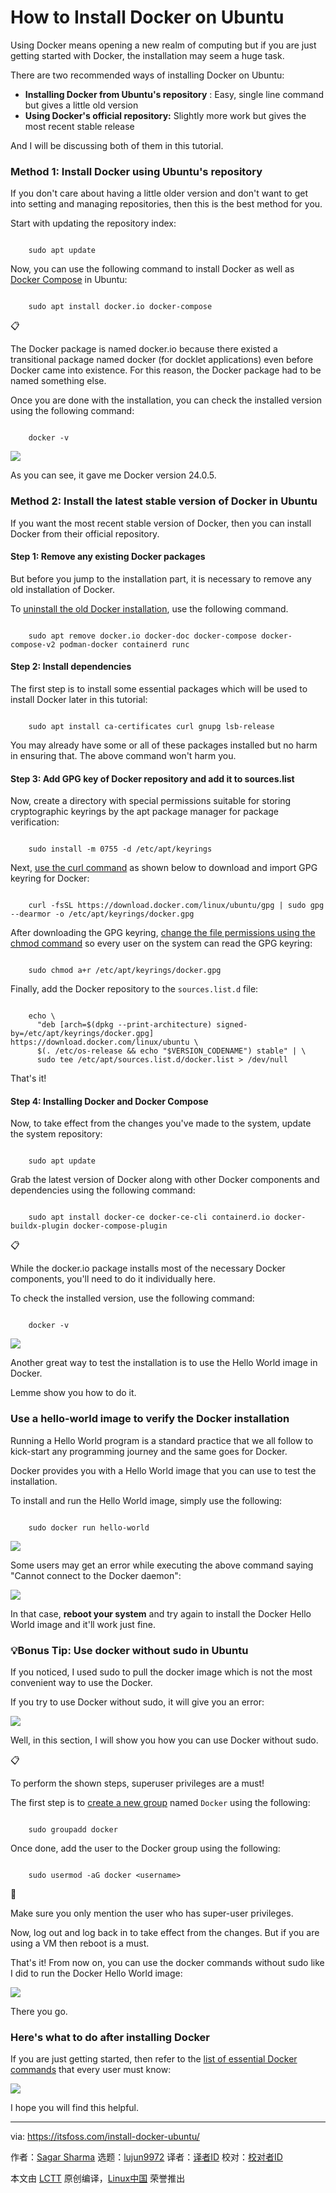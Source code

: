 [#]: subject: "How to Install Docker on Ubuntu"
[#]: via: "https://itsfoss.com/install-docker-ubuntu/"
[#]: author: "Sagar Sharma https://itsfoss.com/author/sagar/"
[#]: collector: "lujun9972/lctt-scripts-1700446145"
[#]: translator: " "
[#]: reviewer: " "
[#]: publisher: " "
[#]: url: " "

How to Install Docker on Ubuntu
======

Using Docker means opening a new realm of computing but if you are just getting started with Docker, the installation may seem a huge task.

There are two recommended ways of installing Docker on Ubuntu:

  * **Installing Docker from Ubuntu's repository** : Easy, single line command but gives a little old version
  * **Using Docker's official repository:** Slightly more work but gives the most recent stable release



And I will be discussing both of them in this tutorial.

### Method 1: Install Docker using Ubuntu's repository

If you don't care about having a little older version and don't want to get into setting and managing repositories, then this is the best method for you.

Start with updating the repository index:

```

    sudo apt update

```

Now, you can use the following command to install Docker as well as [Docker Compose][1] in Ubuntu:

```

    sudo apt install docker.io docker-compose

```

📋

The Docker package is named docker.io because there existed a transitional package named docker (for docklet applications) even before Docker came into existence. For this reason, the Docker package had to be named something else.

Once you are done with the installation, you can check the installed version using the following command:

```

    docker -v

```

![][2]

As you can see, it gave me Docker version 24.0.5.

### Method 2: Install the latest stable version of Docker in Ubuntu

If you want the most recent stable version of Docker, then you can install Docker from their official repository.

#### Step 1: Remove any existing Docker packages

But before you jump to the installation part, it is necessary to remove any old installation of Docker.

To [uninstall the old Docker installation][3], use the following command.

```

    sudo apt remove docker.io docker-doc docker-compose docker-compose-v2 podman-docker containerd runc

```

#### Step 2: Install dependencies

The first step is to install some essential packages which will be used to install Docker later in this tutorial:

```

    sudo apt install ca-certificates curl gnupg lsb-release

```

You may already have some or all of these packages installed but no harm in ensuring that. The above command won't harm you.

#### Step 3: Add GPG key of Docker repository and add it to sources.list

Now, create a directory with special permissions suitable for storing cryptographic keyrings by the apt package manager for package verification:

```

    sudo install -m 0755 -d /etc/apt/keyrings

```

Next, [use the curl command][4] as shown below to download and import GPG keyring for Docker:

```

    curl -fsSL https://download.docker.com/linux/ubuntu/gpg | sudo gpg --dearmor -o /etc/apt/keyrings/docker.gpg

```

After downloading the GPG keyring, [change the file permissions using the chmod command][5] so every user on the system can read the GPG keyring:

```

    sudo chmod a+r /etc/apt/keyrings/docker.gpg

```

Finally, add the Docker repository to the `sources.list.d` file:

```

    echo \
      "deb [arch=$(dpkg --print-architecture) signed-by=/etc/apt/keyrings/docker.gpg] https://download.docker.com/linux/ubuntu \
      $(. /etc/os-release && echo "$VERSION_CODENAME") stable" | \
      sudo tee /etc/apt/sources.list.d/docker.list > /dev/null

```

That's it!

#### Step 4: Installing Docker and Docker Compose

Now, to take effect from the changes you've made to the system, update the system repository:

```

    sudo apt update

```

Grab the latest version of Docker along with other Docker components and dependencies using the following command:

```

    sudo apt install docker-ce docker-ce-cli containerd.io docker-buildx-plugin docker-compose-plugin

```

📋

While the docker.io package installs most of the necessary Docker components, you'll need to do it individually here.

To check the installed version, use the following command:

```

    docker -v

```

![][6]

Another great way to test the installation is to use the Hello World image in Docker.

Lemme show you how to do it.

### Use a hello-world image to verify the Docker installation

Running a Hello World program is a standard practice that we all follow to kick-start any programming journey and the same goes for Docker.

Docker provides you with a Hello World image that you can use to test the installation.

To install and run the Hello World image, simply use the following:

```

    sudo docker run hello-world

```

![][7]

Some users may get an error while executing the above command saying "Cannot connect to the Docker daemon":

![][8]

In that case, **reboot your system** and try again to install the Docker Hello World image and it'll work just fine.

### 💡Bonus Tip: Use docker without sudo in Ubuntu

If you noticed, I used sudo to pull the docker image which is not the most convenient way to use the Docker.

If you try to use Docker without sudo, it will give you an error:

![][9]

Well, in this section, I will show you how you can use Docker without sudo.

📋

To perform the shown steps, superuser privileges are a must!

The first step is to [create a new group][10] named `Docker` using the following:

```

    sudo groupadd docker

```

Once done, add the user to the Docker group using the following:

```

    sudo usermod -aG docker <username>

```

🚧

Make sure you only mention the user who has super-user privileges.

Now, log out and log back in to take effect from the changes. But if you are using a VM then reboot is a must.

That's it! From now on, you can use the docker commands without sudo like I did to run the Docker Hello World image:

![][11]

There you go.

### Here's what to do after installing Docker

If you are just getting started, then refer to the [list of essential Docker commands][12] that every user must know:

![][13]

I hope you will find this helpful.

--------------------------------------------------------------------------------

via: https://itsfoss.com/install-docker-ubuntu/

作者：[Sagar Sharma][a]
选题：[lujun9972][b]
译者：[译者ID](https://github.com/译者ID)
校对：[校对者ID](https://github.com/校对者ID)

本文由 [LCTT](https://github.com/LCTT/TranslateProject) 原创编译，[Linux中国](https://linux.cn/) 荣誉推出

[a]: https://itsfoss.com/author/sagar/
[b]: https://github.com/lujun9972
[1]: https://linuxhandbook.com/docker-compose-quick-start/
[2]: https://itsfoss.com/content/images/2023/12/Check-the-installed-version-of-docker-in-Ubuntu.png
[3]: https://learnubuntu.com/uninstall-docker/
[4]: https://learnubuntu.com/install-curl/
[5]: https://learnubuntu.com/chmod-command/
[6]: https://itsfoss.com/content/images/2023/12/Install-the-latest-version-of-Docker-in-Ubuntu-using-Docker-s-official-repository.png
[7]: https://itsfoss.com/content/images/2023/12/Run-hello-world-docker-image-in-Ubuntu.png
[8]: https://itsfoss.com/content/images/2023/12/Docker-error.png
[9]: https://itsfoss.com/content/images/2023/12/Docker-sudo-error-in-Ubuntu.png
[10]: https://learnubuntu.com/add-group/
[11]: https://itsfoss.com/content/images/2023/12/Use-docker-without-sudo-in-Ubuntu.png
[12]: https://linuxhandbook.com/essential-docker-commands/
[13]: https://linuxhandbook.com/content/images/size/w256h256/2021/08/Linux-Handbook-New-Logo.png
